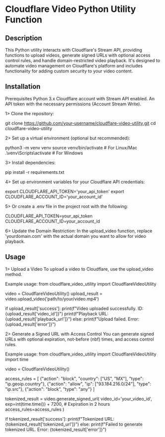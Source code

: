 # Cloudflare Video Python Utility Function

## Description
This Python utility interacts with Cloudflare's Stream API, providing functions to upload videos, generate signed URLs with optional access control rules, and handle domain-restricted video playback. It's designed to automate video management on Cloudflare's platform and includes functionality for adding custom security to your video content.

## Installation

Prerequisites
Python 3.x
Cloudflare account with Stream API enabled.
An API token with the necessary permissions (Account Stream Write).

1> Clone the repository:

git clone https://github.com/your-username/cloudflare-video-utility.git
cd cloudflare-video-utility

2> Set up a virtual environment (optional but recommended):

python3 -m venv venv
source venv/bin/activate  # For Linux/Mac
.\venv\Scripts\activate   # For Windows

3> Install dependencies:

pip install -r requirements.txt

4> Set up environment variables for your Cloudflare API credentials:

export CLOUDFLARE_API_TOKEN='your_api_token'
export CLOUDFLARE_ACCOUNT_ID='your_account_id'

5> Or create a .env file in the project root with the following:

CLOUDFLARE_API_TOKEN=your_api_token
CLOUDFLARE_ACCOUNT_ID=your_account_id

6> Update the Domain Restriction: In the upload_video function, replace 'yourdomain.com' with the actual domain you want to allow for video playback.


## Usage
1> Upload a Video
To upload a video to Cloudflare, use the upload_video method.

Example usage:
from cloudflare_video_utility import CloudflareVideoUtility

video = CloudflareVideoUtility()
upload_result = video.upload_video('path/to/your/video.mp4')

if upload_result['success']:
    print(f"Video uploaded successfully. ID: {upload_result['video_id']}")
    print(f"Playback URL: {upload_result['playback_url']}")
else:
    print(f"Upload failed. Error: {upload_result['error']}")



2> Generate a Signed URL with Access Control
You can generate signed URLs with optional expiration, not-before (nbf) times, and access control rules.

Example usage:
from cloudflare_video_utility import CloudflareVideoUtility
import time

video = CloudflareVideoUtility()

access_rules = [
    {"action": "block", "country": ["US", "MX"], "type": "ip.geoip.country"},
    {"action": "allow", "ip": ["93.184.216.0/24"], "type": "ip.src"},
    {"action": "block", "type": "any"}
]

tokenized_result = video.generate_signed_url(
    video_id='your_video_id', 
    exp=int(time.time()) + 7200,  # Expiration in 2 hours
    access_rules=access_rules
)

if tokenized_result['success']:
    print(f"Tokenized URL: {tokenized_result['tokenized_url']}")
else:
    print(f"Failed to generate tokenized URL. Error: {tokenized_result['error']}")

